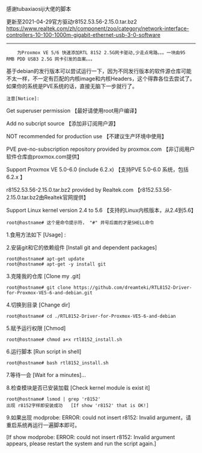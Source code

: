 感谢tubaxiaosiji大佬的脚本

更新至2021-04-29官方驱动r8152.53.56-2.15.0.tar.bz2
https://www.realtek.com/zh/component/zoo/category/network-interface-controllers-10-100-1000m-gigabit-ethernet-usb-3-0-software


************************************************************************************************************


        为Proxmox VE 5/6 快速添加RTL 8152 2.5G网卡驱动,少走点弯路。。。一块由95 RMB PDD USB3 2.5G 网卡引发的血案。。。       



基于debian的发行版本可以尝试运行一下，因为不同发行版本的软件源仓库可能不太一样，不一定有匹配的内核image和内核Headers，这个得靠各位去尝试了。
如果你的系统是PVE系统的话，直接无脑下一步就行了。                                   


	注意[Notice]:           
Get superuser permission 【最好请使用root用户编译】  

Add no subcript source 【添加非订阅用户源】

NOT recommended for production use 【不建议生产环境中使用】   

PVE pve-no-subscription repository provided by proxmox.com 【非订阅用户软件仓库由proxmox.com提供】

Support Proxmox VE 5.0-6.0 (include 6.2.x) 【支持PVE 5.0-6.0 系统，包括6.2.x 】  

r8152.53.56-2.15.0.tar.bz2 provided by Realtek.com 【r8152.53.56-2.15.0.tar.bz2由Realtek官网提供】

Support Linux kernel version 2.4 to 5.6   【支持的Linux内核版本，从2.4到5.6】
    
	root@hostname# 这个是命令提示符， "#" 井号后面的才是SHELL命令
                		
1.食用方法如下 [Usage] :  
		

2.安装git和它的依赖组件  [Install git and dependent packages] 

	root@hostname# apt-get update     
	root@hostname# apt-get -y install git

3.克隆我的仓库  [Clone my .git]

	root@hostname# git clone https://github.com/dreamteki/RTL8152-Driver-for-Proxmox-VE5-6-and-debian.git  

4.切换到目录	  [Change dir]   

	root@hostname# cd ./RTL8152-Driver-for-Proxmox-VE5-6-and-debian  

5.赋予运行权限   [Chmod]   

	root@hostname# chmod a+x rtl8152_install.sh  

6.运行脚本    [Run script in shell]   

	root@hostname# bash rtl8152_install.sh  

7.等待一会   [Wait for a minutes]...  



8.检查模块是否已安装加载   [Check kernel module is exist it]   

	root@hostname# lsmod | grep 'r8152'   	
	出现 r8152字样即安装成功   [If show 'r8152' that is OK!]
	
	
9.如果出现  modprobe: ERROR: could not insert r8152: Invalid argument，请重启系统再运行一遍脚本即可。
		
[If show modprobe: ERROR: could not insert r8152: Invalid argument appears, please restart the system and run the script again.]        		
	
